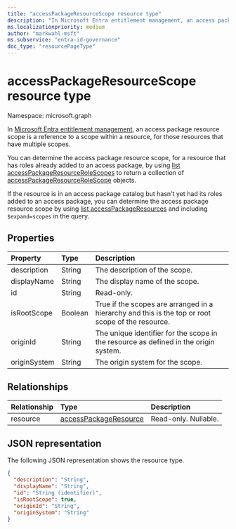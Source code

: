 ```yaml
---
title: "accessPackageResourceScope resource type"
description: "In Microsoft Entra entitlement management, an access package resource scope is a reference to a scope within a resource."
ms.localizationpriority: medium
author: "markwahl-msft"
ms.subservice: "entra-id-governance"
doc_type: "resourcePageType"
---
```


# accessPackageResourceScope resource type

Namespace: microsoft.graph

In [Microsoft Entra entitlement management](entitlementmanagement-overview.md), an access package resource scope is a reference to a scope within a resource, for those resources that have multiple scopes.

You can determine the access package resource scope, for a resource that has roles already added to an access package, by using [list accessPackageResourceRoleScopes](../api/accesspackage-list-resourcerolescopes.md) to return a collection of [accessPackageResourceRoleScope](accesspackageresourcerolescope.md) objects.

If the resource is in an access package catalog but hasn't yet had its roles added to an access package, you can determine the access package resource scope by using [list accessPackageResources](../api/accesspackagecatalog-list-resources.md) and including `$expand=scopes` in the query.

## Properties

| Property     | Type        | Description |
|:-------------|:------------|:------------|
|description|String|The description of the scope.|
|displayName|String|The display name of the scope.|
|id|String| Read-only.|
|isRootScope|Boolean|True if the scopes are arranged in a hierarchy and this is the top or root scope of the resource.|
|originId|String|The unique identifier for the scope in the resource as defined in the origin system.|
|originSystem|String|The origin system for the scope.|

## Relationships

| Relationship | Type        | Description |
|:-------------|:------------|:------------|
|resource|[accessPackageResource](accesspackageresource.md)| Read-only. Nullable.|

## JSON representation

The following JSON representation shows the resource type.

<!-- {
  "blockType": "resource",
  "optionalProperties": [

  ],
  "@odata.type": "microsoft.graph.accessPackageResourceScope",
  "keyProperty": "id"
}-->

```json
{
  "description": "String",
  "displayName": "String",
  "id": "String (identifier)",
  "isRootScope": true,
  "originId": "String",
  "originSystem": "String"
}
```

<!-- uuid: 16cd6b66-4b1a-43a1-adaf-3a886856ed98
2019-02-04 14:57:30 UTC -->
<!-- {
  "type": "#page.annotation",
  "description": "accessPackageResourceScope resource",
  "keywords": "",
  "section": "documentation",
  "tocPath": ""
}-->
